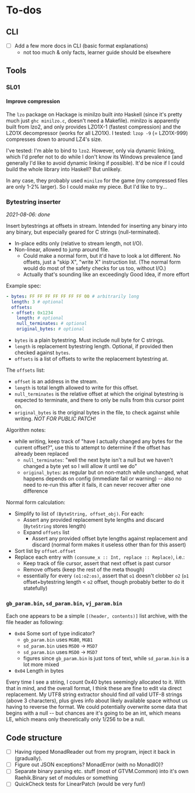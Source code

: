 # To-dos
## CLI
  * [ ] Add a few more docs in CLI (basic format explanations)
    * not too much & only facts, learner guide should be elsewhere

## Tools
### SL01
#### Improve compression
The `lzo` package on Hackage is minilzo built *into* Haskell (since it's pretty
much just `ghc minilzo.c`, doesn't need a Makefile). minilzo is apparently built
from lzo2, and only provides LZO1X-1 (fastest compression) and the LZO1X
decompressor (works for all LZO1X). I tested: `lzop -9` (= LZO1X-999) compresses
down to around LZ4's size.

I've tested: I'm able to bind to `lzo2`. However, only via dynamic linking,
which I'd prefer not to do while I don't know its Windows prevalence (and
generally I'd like to avoid dynamic linking if possible). It'd be nice if I
could build the whole library into Haskell? But unlikely.

In any case, they probably used `minilzo` for the game (my compressed files are
only 1-2% larger). So I could make my piece. But I'd like to try...

### Bytestring inserter
*2021-08-06: done*

Insert bytestrings at offsets in stream. Intended for inserting any binary into
any binary, but especially geared for C strings (null-terminated).

  * In-place edits only (relative to stream length, not I/O).
  * Non-linear, allowed to jump around file.
    * Could make a normal form, but it'd have to look a lot different. No
      offsets, just a "skip X", "write X" instruction list. (The normal form
      would do most of the safety checks for us too, without I/O.)
    * Actually that's sounding like an exceedingly Good Idea, if more effort

Example spec:

```yaml
- bytes: FF FF FF FF FF FF FF 00 # arbitrarily long
  length: 3 # optional
  offsets:
  - offset: 0x1234
    length: # optional
    null_terminates: # optional
    original_bytes: # optional
```

  * `bytes` is a plain bytestring. Must include null byte for C strings.
  * `length` is replacement bytestring length. Optional, if provided then
    checked against `bytes`.
  * `offsets` is a list of offsets to write the replacement bytestring at.

The `offsets` list:

  * `offset` is an address in the stream.
  * `length` is total length allowed to write for this offset.
  * `null_terminates` is the relative offset at which the original bytestring is
    expected to terminate, and there to only be nulls from this cursor point on.
  * `original_bytes` is the original bytes in the file, to check against while
    writing. *NOT FOR PUBLIC PATCH!*

Algorithm notes:

  * while writing, keep track of "have I actually changed any bytes for the
    current offset?", use this to attempt to determine if the offset has already
    been replaced
    * `null_terminates`: "well the next byte isn't a null but we haven't changed
      a byte yet so I will allow it until we do"
    * `original_bytes`: as regular but on non-match while unchanged, what
      happens depends on config (immediate fail or warning) -- also no need to
      re-run this after it fails, it can never recover after one difference

Normal form calculation:

  * Simplify to list of `(ByteString, offset_obj)`. For each:
    * Assert any provided replacement byte lengths and discard (`ByteString` stores length)
    * Expand `offsets` list
      * Assert any provided offset byte lengths against replacement and discard
        (normal form makes it useless other than for this assert)
  * Sort list by `offset.offset`
  * Replace each entry with `(consume_x :: Int, replace :: Replace)`, i.e.:
    * Keep track of file cursor, assert that next offset is past cursor
    * Remove offsets (keep the rest of the meta though)
    * essentially for every `(o1:o2:os)`, assert that `o1` doesn't clobber `o2`
      (`o1` offset+bytestring length < `o2` offset, though probably better to do
      it statefully)

### `gb_param.bin`, `sd_param.bin`, `vj_param.bin`
Each one appears to be a simple `[(header, contents)]` list archive, with the
file header as following:

  * `0x04` Some sort of type indicator?
    * `gb_param.bin` uses `MGB0`, `MGB1`
    * `sd_param.bin` uses `MSD0` -> `MSD7`
    * `sd_param.bin` uses `MSD0` -> `MSD7`
    * figures since `gb_param.bin` is just tons of text, while `sd_param.bin` is
      a lot more mixed
  * `0x04` Length in bytes

Every time I see a string, I count 0x40 bytes seemingly allocated to it. With
that in mind, and the overall format, I think these are fine to edit via direct
replacement. My UTF8 string extractor should find *all* valid UTF-8 strings
(above 3 characters), plus gives info about likely available space without us
having to reverse the format. We could potentially overwrite some data that
begins with a null -- but chances are it's going to be an int, which means LE,
which means only theoretically only 1/256 to be a null.

## Code structure
  * [ ] Having ripped MonadReader out from my program, inject it back in
        (gradually).
  * [ ] Figure out JSON exceptions? MonadError (with no MonadIO)?
  * [ ] Separate binary parsing etc. stuff (most of GTVM.Common) into it's own
        Raehik.Binary set of modules or something
  * [ ] QuickCheck tests for LinearPatch (would be very fun!)
